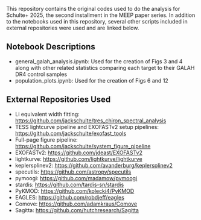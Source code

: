 This repository contains the original codes used to do the analysis for Schulte+ 2025, the second installment in the MEEP paper series. In addition to the notebooks used in this repository, several other scripts included in external repositories were used and are linked below.

## Notebook Descriptions
- general_galah_analysis.ipynb: Used for the creation of Figs 3 and 4 along with other related statistics comparing each target to their GALAH DR4 control samples
- population_plots.ipynb: Used for the creation of Figs 6 and 12

## External Repositories Used
- Li equivalent width fitting: https://github.com/jackschulte/tres_chiron_spectral_analysis
- TESS lightcurve pipeline and EXOFASTv2 setup pipelines: https://github.com/jackschulte/exofast_tools
- Full-page figure pipeline: https://github.com/jackschulte/system_figure_pipeline
- EXOFASTv2: https://github.com/jdeast/EXOFASTv2
- lightkurve: https://github.com/lightkurve/lightkurve
- keplersplinev2: https://github.com/avanderburg/keplersplinev2
- specutils: https://github.com/astropy/specutils
- pymoogi: https://github.com/madamow/pymoogi
- stardis: https://github.com/tardis-sn/stardis
- PyKMOD: https://github.com/kolecki4/PyKMOD
- EAGLES: https://github.com/robdjeff/eagles
- Comove: https://github.com/adamkraus/Comove
- Sagitta: https://github.com/hutchresearch/Sagitta
